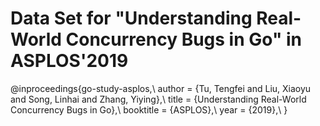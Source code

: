 # Data Set for "Understanding Real-World Concurrency Bugs in Go" in ASPLOS'2019

@inproceedings{go-study-asplos,\\
 author = {Tu, Tengfei and Liu, Xiaoyu and Song, Linhai and Zhang, Yiying},\\
 title = {Understanding Real-World Concurrency Bugs in Go},\\
 booktitle = {ASPLOS},\\
 year = {2019},\\
}

